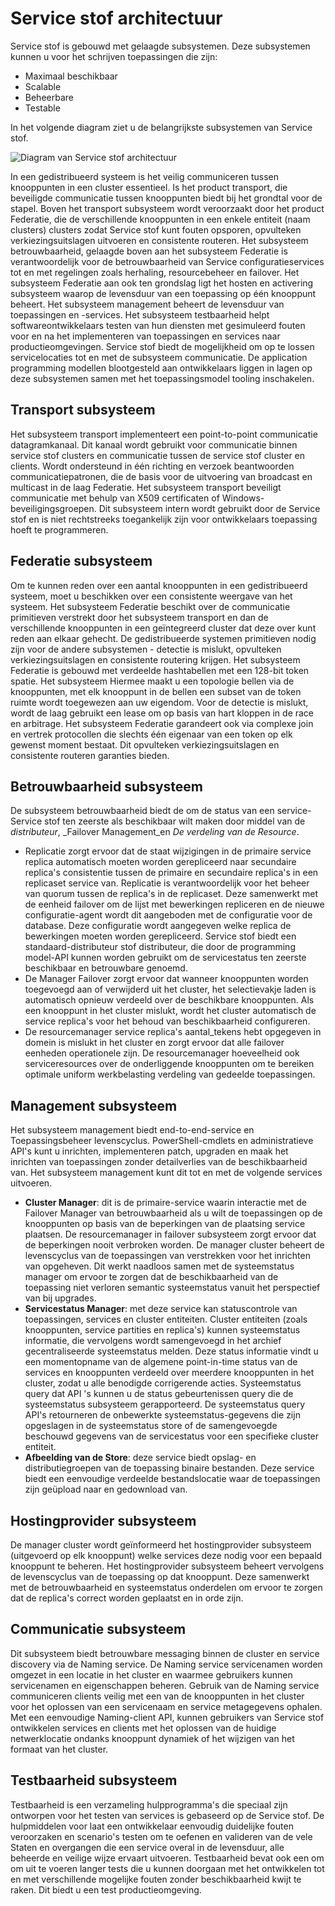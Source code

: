 <properties
   pageTitle="Service stof architectuur | Microsoft Azure"
   description="Service stof is een gedistribueerde systemen-platform voor het samenstellen van scalable, betrouwbare en eenvoudig worden beheerd toepassingen voor de cloud. In dit artikel leest de architectuur van Service stof."
   services="service-fabric"
   documentationCenter=".net"
   authors="rishirsinha"
   manager="timlt"
   editor="rishirsinha"/>

<tags
   ms.service="service-fabric"
   ms.devlang="dotnet"
   ms.topic="article"
   ms.tgt_pltfrm="NA"
   ms.workload="NA"
   ms.date="06/09/2016"
   ms.author="rsinha"/>

# <a name="service-fabric-architecture"></a>Service stof architectuur

Service stof is gebouwd met gelaagde subsystemen. Deze subsystemen kunnen u voor het schrijven toepassingen die zijn:

* Maximaal beschikbaar
* Scalable
* Beheerbare
* Testable

In het volgende diagram ziet u de belangrijkste subsystemen van Service stof.

![Diagram van Service stof architectuur](media/service-fabric-architecture/service-fabric-architecture.png)

In een gedistribueerd systeem is het veilig communiceren tussen knooppunten in een cluster essentieel. Is het product transport, die beveiligde communicatie tussen knooppunten biedt bij het grondtal voor de stapel. Boven het transport subsysteem wordt veroorzaakt door het product Federatie, die de verschillende knooppunten in een enkele entiteit (naam clusters) clusters zodat Service stof kunt fouten opsporen, opvulteken verkiezingsuitslagen uitvoeren en consistente routeren. Het subsysteem betrouwbaarheid, gelaagde boven aan het subsysteem Federatie is verantwoordelijk voor de betrouwbaarheid van Service configuratieservices tot en met regelingen zoals herhaling, resourcebeheer en failover. Het subsysteem Federatie aan ook ten grondslag ligt het hosten en activering subsysteem waarop de levensduur van een toepassing op één knooppunt beheert. Het subsysteem management beheert de levensduur van toepassingen en -services. Het subsysteem testbaarheid helpt softwareontwikkelaars testen van hun diensten met gesimuleerd fouten voor en na het implementeren van toepassingen en services naar productieomgevingen. Service stof biedt de mogelijkheid om op te lossen servicelocaties tot en met de subsysteem communicatie. De application programming modellen blootgesteld aan ontwikkelaars liggen in lagen op deze subsystemen samen met het toepassingsmodel tooling inschakelen.

## <a name="transport-subsystem"></a>Transport subsysteem
Het subsysteem transport implementeert een point-to-point communicatie datagramkanaal. Dit kanaal wordt gebruikt voor communicatie binnen service stof clusters en communicatie tussen de service stof cluster en clients. Wordt ondersteund in één richting en verzoek beantwoorden communicatiepatronen, die de basis voor de uitvoering van broadcast en multicast in de laag Federatie. Het subsysteem transport beveiligt communicatie met behulp van X509 certificaten of Windows-beveiligingsgroepen. Dit subsysteem intern wordt gebruikt door de Service stof en is niet rechtstreeks toegankelijk zijn voor ontwikkelaars toepassing hoeft te programmeren.

## <a name="federation-subsystem"></a>Federatie subsysteem
Om te kunnen reden over een aantal knooppunten in een gedistribueerd systeem, moet u beschikken over een consistente weergave van het systeem. Het subsysteem Federatie beschikt over de communicatie primitieven verstrekt door het subsysteem transport en dan de verschillende knooppunten in een geïntegreerd cluster dat deze over kunt reden aan elkaar gehecht. De gedistribueerde systemen primitieven nodig zijn voor de andere subsystemen - detectie is mislukt, opvulteken verkiezingsuitslagen en consistente routering krijgen. Het subsysteem Federatie is gebouwd met verdeelde hashtabellen met een 128-bit token spatie. Het subsysteem Hiermee maakt u een topologie bellen via de knooppunten, met elk knooppunt in de bellen een subset van de token ruimte wordt toegewezen aan uw eigendom. Voor de detectie is mislukt, wordt de laag gebruikt een lease om op basis van hart kloppen in de race en arbitrage. Het subsysteem Federatie garandeert ook via complexe join en vertrek protocollen die slechts één eigenaar van een token op elk gewenst moment bestaat. Dit opvulteken verkiezingsuitslagen en consistente routeren garanties bieden.

## <a name="reliability-subsystem"></a>Betrouwbaarheid subsysteem
De subsysteem betrouwbaarheid biedt de om de status van een service-Service stof ten zeerste als beschikbaar wilt maken door middel van de _distributeur_, _Failover Management_en _De verdeling van de Resource_.

* Replicatie zorgt ervoor dat de staat wijzigingen in de primaire service replica automatisch moeten worden gerepliceerd naar secundaire replica's consistentie tussen de primaire en secundaire replica's in een replicaset service van. Replicatie is verantwoordelijk voor het beheer van quorum tussen de replica's in de replicaset. Deze samenwerkt met de eenheid failover om de lijst met bewerkingen repliceren en de nieuwe configuratie-agent wordt dit aangeboden met de configuratie voor de database. Deze configuratie wordt aangegeven welke replica de bewerkingen moeten worden gerepliceerd. Service stof biedt een standaard-distributeur stof distributeur, die door de programming model-API kunnen worden gebruikt om de servicestatus ten zeerste beschikbaar en betrouwbare genoemd.
* De Manager Failover zorgt ervoor dat wanneer knooppunten worden toegevoegd aan of verwijderd uit het cluster, het selectievakje laden is automatisch opnieuw verdeeld over de beschikbare knooppunten. Als een knooppunt in het cluster mislukt, wordt het cluster automatisch de service replica's voor het behoud van beschikbaarheid configureren.
* De resourcemanager service replica's aantal_tekens hebt opgegeven in domein is mislukt in het cluster en zorgt ervoor dat alle failover eenheden operationele zijn. De resourcemanager hoeveelheid ook serviceresources over de onderliggende knooppunten om te bereiken optimale uniform werkbelasting verdeling van gedeelde toepassingen.

## <a name="management-subsystem"></a>Management subsysteem
Het subsysteem management biedt end-to-end-service en Toepassingsbeheer levenscyclus. PowerShell-cmdlets en administratieve API's kunt u inrichten, implementeren patch, upgraden en maak het inrichten van toepassingen zonder detailverlies van de beschikbaarheid van. Het subsysteem management kunt dit tot en met de volgende services uitvoeren.

* **Cluster Manager**: dit is de primaire-service waarin interactie met de Failover Manager van betrouwbaarheid als u wilt de toepassingen op de knooppunten op basis van de beperkingen van de plaatsing service plaatsen. De resourcemanager in failover subsysteem zorgt ervoor dat de beperkingen nooit verbroken worden. De manager cluster beheert de levenscyclus van de toepassingen van verstrekken voor het inrichten van opgeheven. Dit werkt naadloos samen met de systeemstatus manager om ervoor te zorgen dat de beschikbaarheid van de toepassing niet verloren semantic systeemstatus vanuit het perspectief van bij upgrades.
* **Servicestatus Manager**: met deze service kan statuscontrole van toepassingen, services en cluster entiteiten. Cluster entiteiten (zoals knooppunten, service partities en replica's) kunnen systeemstatus informatie, die vervolgens wordt samengevoegd in het archief gecentraliseerde systeemstatus melden. Deze status informatie vindt u een momentopname van de algemene point-in-time status van de services en knooppunten verdeeld over meerdere knooppunten in het cluster, zodat u alle benodigde corrigerende acties. Systeemstatus query dat API 's kunnen u de status gebeurtenissen query die de systeemstatus subsysteem gerapporteerd. De systeemstatus query API's retourneren de onbewerkte systeemstatus-gegevens die zijn opgeslagen in de systeemstatus store of de samengevoegde beschouwd gegevens van de servicestatus voor een specifieke cluster entiteit.
* **Afbeelding van de Store**: deze service biedt opslag- en distributiegroepen van de toepassing binaire bestanden. Deze service biedt een eenvoudige verdeelde bestandslocatie waar de toepassingen zijn geüpload naar en gedownload van.


## <a name="hosting-subsystem"></a>Hostingprovider subsysteem
De manager cluster wordt geïnformeerd het hostingprovider subsysteem (uitgevoerd op elk knooppunt) welke services deze nodig voor een bepaald knooppunt te beheren. Het hostingprovider subsysteem beheert vervolgens de levenscyclus van de toepassing op dat knooppunt. Deze samenwerkt met de betrouwbaarheid en systeemstatus onderdelen om ervoor te zorgen dat de replica's correct worden geplaatst en in orde zijn.

## <a name="communication-subsystem"></a>Communicatie subsysteem
Dit subsysteem biedt betrouwbare messaging binnen de cluster en service discovery via de Naming service. De Naming service servicenamen worden omgezet in een locatie in het cluster en waarmee gebruikers kunnen servicenamen en eigenschappen beheren. Gebruik van de Naming service communiceren clients veilig met een van de knooppunten in het cluster voor het oplossen van een servicenaam en service metagegevens ophalen. Met een eenvoudige Naming-client API, kunnen gebruikers van Service stof ontwikkelen services en clients met het oplossen van de huidige netwerklocatie ondanks knooppunt dynamiek of het wijzigen van het formaat van het cluster.

## <a name="testability-subsystem"></a>Testbaarheid subsysteem
Testbaarheid is een verzameling hulpprogramma's die speciaal zijn ontworpen voor het testen van services is gebaseerd op de Service stof. De hulpmiddelen voor laat een ontwikkelaar eenvoudig duidelijke fouten veroorzaken en scenario's testen om te oefenen en valideren van de vele Staten en overgangen die een service overal in de levensduur, alle beheerde en veilige wijze ervaart uitvoeren. Testbaarheid bevat ook een om om uit te voeren langer tests die u kunnen doorgaan met het ontwikkelen tot en met verschillende mogelijke fouten zonder beschikbaarheid kwijt te raken. Dit biedt u een test productieomgeving.
